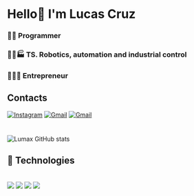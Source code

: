 # Hello👋 I'm Lucas Cruz 

### 👨‍💻  Programmer
### 🤖🦾🏭 TS. Robotics, automation and industrial control
### 👨🏻‍💼 Entrepreneur



## Contacts

[![Instagram](https://img.shields.io/badge/Instagram-E4405F?style=for-the-badge&logo=instagram&logoColor=white)](https://www.instagram.com/lucascruz.980?igsh=bXdsN3ZjY3RjMGk4)
[![Gmail](https://img.shields.io/badge/Gmail-D14836?style=for-the-badge&logo=gmail&logoColor=white
)](lucascruz980@gmail.com)
[![Gmail](https://img.shields.io/badge/LinkedIn-0077B5?style=for-the-badge&logo=linkedin&logoColor=white
)]([lucascruz980@gmail.com](https://www.linkedin.com/in/lucas-cruz-2687b0226/))

#
![Lumax GitHub stats](https://github-readme-stats.vercel.app/api?username=lumax980&show_icons=true&theme=dark)

## 📡 Technologies

<div style="display: inline_block"><br/>
<img align="center" src="https://img.shields.io/badge/HTML5-E34F26?style=for-the-badge&logo=html5&logoColor=white"/>
<img align="center" src="https://img.shields.io/badge/CSS3-1572B6?style=for-the-badge&logo=css3&logoColor=white"/>
<img align="center" src="https://img.shields.io/badge/C%2B%2B-00599C?style=for-the-badge&logo=c%2B%2B&logoColor=white"/>
<img align="center" src="https://img.shields.io/badge/C-00599C?style=for-the-badge&logo=c&logoColor=white"/>
</div>

